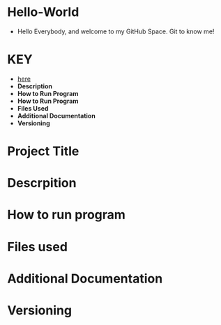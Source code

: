 # Hello-World
* Hello Everybody, and welcome to my GitHub Space. Git to know me!
# KEY
* [here](#Project_Title)
* **Description**
* **How to Run Program**
* **How to Run Program**
* **Files Used**
* **Additional Documentation**
* **Versioning**

# Project Title
# Descrpition
# How to run program
# Files used
# Additional Documentation
# Versioning
